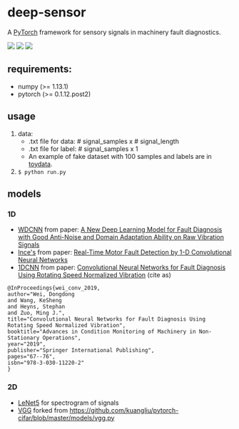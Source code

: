# deep-sensor

A [PyTorch](http://pytorch.org/) framework for sensory signals in machinery fault diagnostics.

[![](https://img.shields.io/badge/build-passing-brightgreen.svg)](https://github.com/redone17/conv-rotor) [![](https://img.shields.io/badge/python-3.7-blue.svg)](https://www.python.org/)  [![](https://img.shields.io/badge/license-BSD3-ff69b4.svg)](https://github.com/redone17/conv-rotor/blob/master/LICENSE)

## requirements: 
* numpy (>= 1.13.1)
* pytorch (>= 0.1.12.post2)

## usage
1. data: 
    * .txt file for data: \# signal_samples x \# signal_length
    * .txt file for label: \# signal_samples x 1
    * An example of fake dataset with 100 samples and labels are in [toydata](./toydata). 
2. ``` $ python run.py ```

## models
### 1D
* [WDCNN](https://github.com/redone17/conv-rotor/blob/master/models/wdcnn.py) from paper: [A New Deep Learning Model for Fault Diagnosis with Good Anti-Noise and Domain Adaptation Ability on Raw Vibration Signals](http://dx.doi.org/10.3390/s17020425)
* [Ince's](https://github.com/redone17/deep-sensor/blob/master/models/ince.py) from paper: [Real-Time Motor Fault Detection by 1-D Convolutional Neural Networks](https://doi.org/10.1109/TIE.2016.2582729)
* [1DCNN](https://github.com/redone17/deep-sensor/blob/master/models/dcnn.py) from paper: [Convolutional Neural Networks for Fault Diagnosis Using Rotating Speed Normalized Vibration](https://doi.org/10.1007/978-3-030-11220-2_8) (cite as)
~~~~
@InProceedings{wei_conv_2019,
author="Wei, Dongdong
and Wang, KeSheng
and Heyns, Stephan
and Zuo, Ming J.",
title="Convolutional Neural Networks for Fault Diagnosis Using Rotating Speed Normalized Vibration",
booktitle="Advances in Condition Monitoring of Machinery in Non-Stationary Operations",
year="2019",
publisher="Springer International Publishing",
pages="67--76",
isbn="978-3-030-11220-2"
}
~~~~

### 2D
* [LeNet5](https://github.com/redone17/deep-sensor/blob/master/models/lenet.py) for spectrogram of signals
* [VGG](https://github.com/redone17/deep-sensor/blob/master/models/vgg.py) forked from https://github.com/kuangliu/pytorch-cifar/blob/master/models/vgg.py

